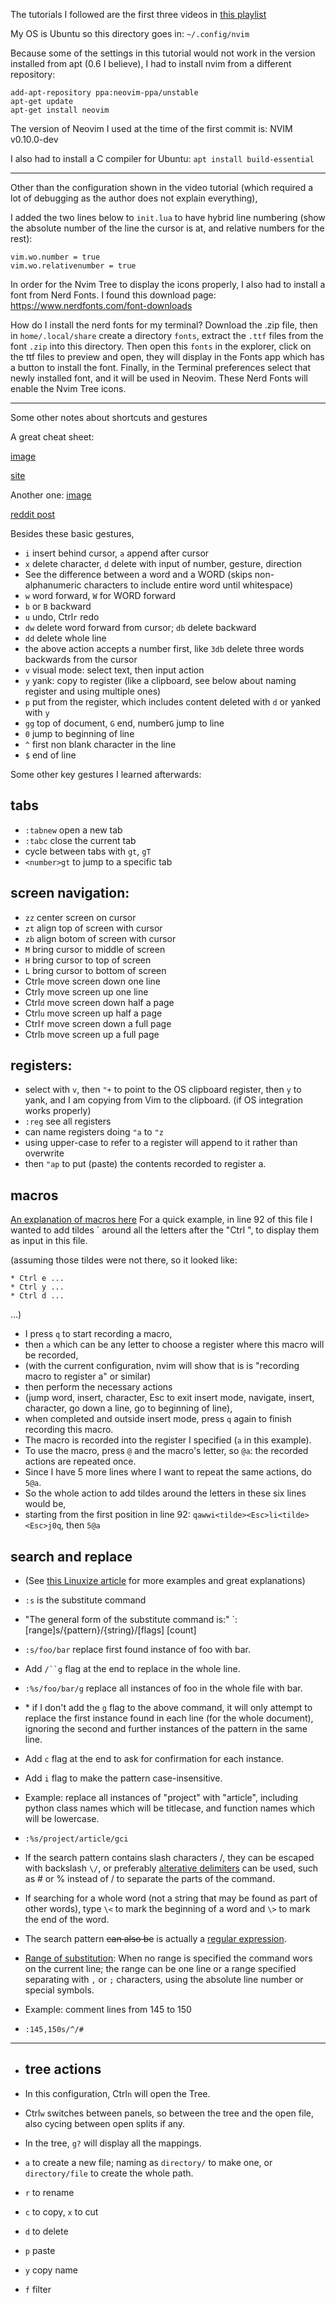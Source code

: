 The tutorials I followed are the first three videos in [this playlist](https://www.youtube.com/playlist?list=PLsz00TDipIffxsNXSkskknolKShdbcALR)

My OS is Ubuntu so this directory goes in:
`~/.config/nvim`

Because some of the settings in this tutorial would not work in the version installed from apt (0.6 I believe),
I had to install nvim from a different repository:

```
add-apt-repository ppa:neovim-ppa/unstable
apt-get update
apt-get install neovim
```

The version of Neovim I used at the time of the first commit is:
NVIM v0.10.0-dev

I also had to install a C compiler for Ubuntu:
`apt install build-essential`

***

Other than the configuration shown in the video tutorial (which required a lot of debugging as the author does not explain everything),

I added the two lines below to `init.lua` to have hybrid line numbering (show the absolute number of the line the cursor is at, and relative numbers for the rest):
```
vim.wo.number = true
vim.wo.relativenumber = true
```

In order for the Nvim Tree to display the icons properly, I also had to install a font from Nerd Fonts.
I found this download page:
https://www.nerdfonts.com/font-downloads

How do I install the nerd fonts for my terminal?
Download the .zip file, then in `home/.local/share` create a directory `fonts`,
extract the `.ttf` files from the font `.zip` into this directory.
Then open this `fonts` in the explorer, click on the ttf files to preview and open,
they will display in the Fonts app which has a button to install the font.
Finally, in the Terminal preferences select that newly installed font, and it will be used in Neovim.
These Nerd Fonts will enable the Nvim Tree icons.

***

Some other notes about shortcuts and gestures

A great cheat sheet:

[image](https://i.imgur.com/YLInLlY.png)

[site](https://vimcheatsheet.com/)

Another one:
[image](https://i.redd.it/a32xicnes4k91.png)

[reddit post](https://www.reddit.com/r/vim/comments/wylqn7/made_a_vim_cheat_sheet_wallpaper_for_quick/)

Besides these basic gestures,
* `i` insert behind cursor, `a` append after cursor
* `x` delete character, `d` delete with input of number, gesture, direction
* See the difference between a word and a WORD (skips non-alphanumeric characters to include entire word until whitespace)
* `w` word forward, `W` for WORD forward
* `b` or `B` backward
* `u` undo, Ctrl`r` redo
* `dw` delete word forward from cursor; `db` delete backward
* `dd` delete whole line
* the above action accepts a number first, like `3db` delete three words backwards from the cursor
* `v` visual mode: select text, then input action
* `y` yank: copy to register (like a clipboard, see below about naming register and using multiple ones)
* `p` put from the register, which includes content deleted with `d` or yanked with `y`
* `gg` top of document, `G` end, number`G` jump to line
* `0` jump to beginning of line
* `^` first non blank character in the line
* `$` end of line

Some other key gestures I learned afterwards:

## tabs
* `:tabnew` open a new tab
* `:tabc` close the current tab
* cycle between tabs with `gt`, `gT`
* `<number>gt` to jump to a specific tab


## screen navigation:
* `zz` center screen on cursor
* `zt` align top of screen with cursor
* `zb` align botom of screen with cursor
* `M` bring cursor to middle of screen
* `H` bring cursor to top of screen
* `L` bring cursor to bottom of screen
* Ctrl`e` move screen down one line
* Ctrl`y` move screen up one line
* Ctrl`d` move screen down half a page
* Ctrl`u` move screen up half a page
* Ctrl`f` move screen down a full page
* Ctrl`b` move screen up a full page


## registers:
* select with `v`, then `"+` to point to the OS clipboard register, then `y` to yank, and I am copying from Vim to the clipboard. (if OS integration works properly)
* `:reg` see all registers
* can name registers doing `"a` to `"z`
* using upper-case to refer to a register will append to it rather than overwrite
* then `"ap` to put (paste) the contents recorded to register a.


## macros
[An explanation of macros here](https://www.redhat.com/sysadmin/use-vim-macros)
For a quick example, in line 92 of this file I wanted to add tildes \` around all the letters after the "Ctrl ", to display them as input in this file.

(assuming those tildes were not there, so it looked like:
```
* Ctrl e ...
* Ctrl y ...
* Ctrl d ...
```
...)

* I press `q` to start recording a macro,
* then `a` which can be any letter to choose a register where this macro will be recorded,
* (with the current configuration, nvim will show that is is "recording macro to register a" or similar)
* then perform the necessary actions
* (jump word, insert, character, Esc to exit insert mode, navigate, insert, character, go down a line, go to beginning of line),
* when completed and outside insert mode, press `q` again to finish recording this macro.
* The macro is recorded into the register I specified (`a` in this example).
* To use the macro, press `@` and the macro's letter, so `@a`:
the recorded actions are repeated once.
* Since I have 5 more lines where I want to repeat the same actions, do `5@a`.
* So the whole action to add tildes around the letters in these six lines would be,
* starting from the first position in line 92:
`qawwi<tilde><Esc>li<tilde><Esc>j0q`, then `5@a`

## search and replace
* (See [this Linuxize article](https://linuxize.com/post/vim-find-replace/) for more examples and great explanations)
* `:s` is the substitute command
* "The general form of the substitute command is:" `:[range]s/{pattern}/{string}/[flags] [count]

* `:s/foo/bar` replace first found instance of foo with bar.
* Add `/``g` flag at the end to replace in the whole line.
* `:%s/foo/bar/g` replace all instances of foo in the whole file with bar.
* \* if I don't add the `g` flag to the above command, it will only attempt to replace the first instance found in each line (for the whole document), ignoring the second and further instances of the pattern in the same line.
* Add `c` flag at the end to ask for confirmation for each instance.
* Add `i` flag to make the pattern case-insensitive.
* Example: replace all instances of "project" with "article", including python class names which will be titlecase, and function names which will be lowercase.
* `:%s/project/article/gci`

* If the search pattern contains slash characters /, they can be escaped with backslash `\/`, or preferably [alterative delimiters](https://vim.fandom.com/wiki/Alternate_delimiters_for_the_replace_command) can be used, such as # or % instead of / to separate the parts of the command.

* If searching for a whole word (not a string that may be found as part of other words), type `\<` to mark the beginning of a word and `\>` to mark the end of the word.

* The search pattern <s>can also be</s> is actually a [regular expression](https://regexone.com/).

* [Range of substitution](https://linuxize.com/post/vim-find-replace/#search-range): When no range is specified the command wors on the current line; the range can be one line or a range specified separating with `,` or `;` characters, using the absolute line number or special symbols.
* Example: comment lines from 145 to 150
* `:145,150s/^/#`

***

* ## tree actions

* In this configuration, Ctrl`n` will open the Tree.
* Ctrl`w` switches between panels, so between the tree and the open file, also cycing between open splits if any.
* In the tree, `g?` will display all the mappings.
* `a` to create a new file; naming as `directory/` to make one, or `directory/file` to create the whole path.
* `r` to rename
* `c` to copy, `x` to cut
* `d` to delete
* `p` paste
* `y` copy name
* `f` filter
